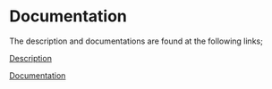 # Documentation

The description and documentations are found at the following links;

[Description](https://github.com/Final-Intro-SDE/Documentation/blob/master/keepfit_documentation.pdf)

[Documentation](https://github.com/Final-Intro-SDE/Documentation/wiki)
